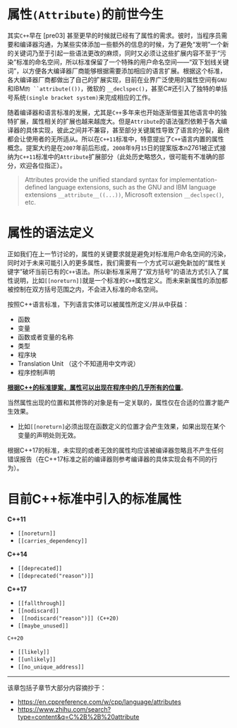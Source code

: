 # 属性`(Attribute)`的前世今生

其实`C++`早在 [pre03] 甚至更早的时候就已经有了属性的需求。彼时，当程序员需要和编译器沟通，为某些实体添加一些额外的信息的时候，为了避免“发明”一个新的关键词乃至于引起一些语法更改的麻烦，同时又必须让这些扩展内容不至于“污染”标准的命名空间，所以标准保留了一个特殊的用户命名空间——“双下划线关键词”，以方便各大编译器厂商能够根据需要添加相应的语言扩展。根据这个标准，各大编译器厂商都做出了自己的扩展实现，目前在业界广泛使用的属性空间有`GNU`和IBM`的 ``attribute(())`，微软的 `__declspec()`，甚至C#还引入了独特的单括号系统` (single bracket system) `来完成相应的工作。

随着编译器和语言标准的发展，尤其是`C++`多年来也开始逐渐借鉴其他语言中的独特扩展，属性相关的扩展也越来越庞大。但是`Attribute`的语法强烈依赖于各大编译器的具体实现，彼此之间并不兼容，甚至部分关键属性导致了语言的分裂，最终都会让使用者的无所适从。所以在`C++11`标准中，特意提出了`C++`语言内置的属性概念。提案大约是在`2007`年前后形成，`2008`年`9`月`15`日的提案版本n2761被正式接纳为`C++11`标准中的`Attribute`扩展部分（此处历史略悠久，很可能有不准确的部分，欢迎各位指正）。

> Attributes provide the unified standard syntax for implementation-defined language extensions, such as the GNU and IBM language extensions `__attribute__((...))`, Microsoft extension `__declspec()`, etc.

# 属性的语法定义

正如我们在上一节讨论的，属性的关键要求就是避免对标准用户命名空间的污染，同时对于未来可能引入的更多属性，我们需要有一个方式可以避免新加的“属性关键字”破坏当前已有的`C++`语法。所以新标准采用了“双方括号”的语法方式引入了属性说明，比如`[[noreturn]]`就是一个标准的`C++`属性定义。而未来新属性的添加都被控制在双方括号范围之内，不会进入标准的命名空间。

按照C++语言标准，下列语言实体可以被属性所定义/并从中获益：

- 函数
- 变量
- 函数或者变量的名称
- 类型
- 程序块
- Translation Unit （这个不知道用中文咋说）
- 程序控制声明

**<u>根据C++的标准提案，属性可以出现在程序中的几乎所有的位置</u>**。

当然属性出现的位置和其修饰的对象是有一定关联的，属性仅在合适的位置才能产生效果。

* 比如`[[noreturn]`必须出现在函数定义的位置才会产生效果，如果出现在某个变量的声明处则无效。

根据C++17的标准，未实现的或者无效的属性均应该被编译器忽略且不产生任何错误报告（在C++17标准之前的编译器则参考编译器的具体实现会有不同的行为）。

# 目前C++标准中引入的标准属性

**C++11**

* `[[noreturn]]`
* `[[carries_dependency]]`

**C++14**

* `[[deprecated]]`
* `[[deprecated("reason")]]`

**C++17**

* `[[fallthrough]]`
* `[[nodiscard]] `
* ` [[nodiscard("reason")]] (C++20)`
* `[[maybe_unused]]`

`C++20`

- `[[likely]]`
- `[[unlikely]]`
- `[[no_unique_address]]`

---

该章包括子章节大部分内容摘抄于：

* https://en.cppreference.com/w/cpp/language/attributes
* https://www.zhihu.com/search?type=content&q=C%2B%2B%20attribute